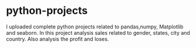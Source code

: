 # python-projects
I uploaded complete python projects related to pandas,numpy, Matplotlib and seaborn. In this project analysis sales related to gender, states, city and country. Also analysis the profit and loses.
